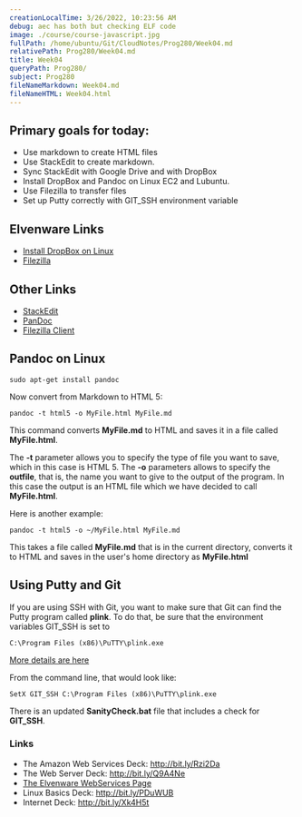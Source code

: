 ```yaml
---
creationLocalTime: 3/26/2022, 10:23:56 AM
debug: aec has both but checking ELF code
image: ./course/course-javascript.jpg
fullPath: /home/ubuntu/Git/CloudNotes/Prog280/Week04.md
relativePath: Prog280/Week04.md
title: Week04
queryPath: Prog280/
subject: Prog280
fileNameMarkdown: Week04.md
fileNameHTML: Week04.html
---
```



<!-- toc -->
<!-- tocstop -->


Primary goals for today:
-----------------------

-   Use markdown to create HTML files
-   Use StackEdit to create markdown.
-   Sync StackEdit with Google Drive and with DropBox
-   Install DropBox and Pandoc on Linux EC2 and Lubuntu.
-   Use Filezilla to transfer files
-   Set up Putty correctly with GIT_SSH environment variable

Elvenware Links
-----

-   [Install DropBox on Linux](http://www.elvenware.com/charlie/development/cloud/DropBox.html)
-   [Filezilla](http://www.elvenware.com/charlie/development/cloud/SshFtpsPutty.html#filezilla)

Other Links
-----------

-   [StackEdit](https://stackedit.io/)
-   [PanDoc](http://johnmacfarlane.net/pandoc/)
-   [Filezilla Client](https://filezilla-project.org/)

Pandoc on Linux
---------------

	sudo apt-get install pandoc
	
Now convert from Markdown to HTML 5:

	pandoc -t html5 -o MyFile.html MyFile.md
	
This command converts **MyFile.md** to HTML and saves it in a file
called **MyFile.html**. 

The **-t** parameter allows you to specify the type of file you want to
save, which in this case is HTML 5. The **-o** parameters allows to 
specify the **outfile**, that is, the name you want to give to the output
of the program. In this case the output is an HTML file which we have
decided to call **MyFile.html**.

Here is another example:

	pandoc -t html5 -o ~/MyFile.html MyFile.md

This takes a file called **MyFile.md** that is in the current directory,
converts it to HTML and saves in the user's home directory as **MyFile.html**

Using Putty and Git
-------------------

If you are using SSH with Git, you want to make sure that Git can
find the Putty program called **plink**. To do that, be sure that
the environment variables GIT_SSH is set to 

	C:\Program Files (x86)\PuTTY\plink.exe

[More details are here](http://www.elvenware.com/charlie/development/cloud/Git.html#running-git)

From the command line, that would look like:

	SetX GIT_SSH C:\Program Files (x86)\PuTTY\plink.exe

There is an updated **SanityCheck.bat** file that includes a check
for **GIT_SSH**.

### Links

-   The Amazon Web Services Deck: <http://bit.ly/Rzi2Da>
-   The Web Server Deck: <http://bit.ly/Q9A4Ne>
-   [The Elvenware WebServices Page](http://www.elvenware.com/charlie/development/cloud/WebServices.html#ec2)
-   Linux Basics Deck: <http://bit.ly/PDuWUB>
-   Internet Deck: <http://bit.ly/Xk4H5t>
    
    
    

